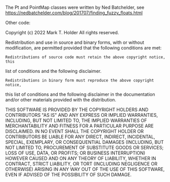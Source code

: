 The Pt and PointMap classes
were written by Ned Batchelder, see
https://nedbatchelder.com/blog/201707/finding_fuzzy_floats.html

Other code:

Copyright (c) 2022 Mark T. Holder
All rights reserved.


Redistribution and use in source and binary forms, with or without modification,
are permitted provided that the following conditions are met:

    Redistributions of source code must retain the above copyright notice, this
list of conditions and the following disclaimer.

    Redistributions in binary form must reproduce the above copyright notice,
this list of conditions and the following disclaimer in the documentation and/or
other materials provided with the distribution.

THIS SOFTWARE IS PROVIDED BY THE COPYRIGHT HOLDERS AND CONTRIBUTORS "AS IS" AND
ANY EXPRESS OR IMPLIED WARRANTIES, INCLUDING, BUT NOT LIMITED TO, THE IMPLIED
WARRANTIES OF MERCHANTABILITY AND FITNESS FOR A PARTICULAR PURPOSE ARE
DISCLAIMED. IN NO EVENT SHALL THE COPYRIGHT HOLDER OR CONTRIBUTORS BE LIABLE FOR
ANY DIRECT, INDIRECT, INCIDENTAL, SPECIAL, EXEMPLARY, OR CONSEQUENTIAL DAMAGES
(INCLUDING, BUT NOT LIMITED TO, PROCUREMENT OF SUBSTITUTE GOODS OR SERVICES;
LOSS OF USE, DATA, OR PROFITS; OR BUSINESS INTERRUPTION) HOWEVER CAUSED AND ON
ANY THEORY OF LIABILITY, WHETHER IN CONTRACT, STRICT LIABILITY, OR TORT
(INCLUDING NEGLIGENCE OR OTHERWISE) ARISING IN ANY WAY OUT OF THE USE OF THIS
SOFTWARE, EVEN IF ADVISED OF THE POSSIBILITY OF SUCH DAMAGE.
